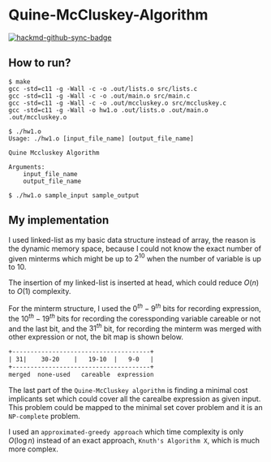 # Quine-McCluskey-Algorithm

[![hackmd-github-sync-badge](https://hackmd.io/gK0PZAnDRjyi5IDyI5DGCQ/badge)](https://hackmd.io/gK0PZAnDRjyi5IDyI5DGCQ)




## How to run?



```shell
$ make
gcc -std=c11 -g -Wall -c -o .out/lists.o src/lists.c
gcc -std=c11 -g -Wall -c -o .out/main.o src/main.c
gcc -std=c11 -g -Wall -c -o .out/mccluskey.o src/mccluskey.c
gcc -std=c11 -g -Wall -o hw1.o .out/lists.o .out/main.o .out/mccluskey.o

$ ./hw1.o
Usage: ./hw1.o [input_file_name] [output_file_name]

Quine Mccluskey Algorithm

Arguments:
    input_file_name
    output_file_name
    
$ ./hw1.o sample_input sample_output
```



## My implementation

I used linked-list as my basic data structure instead of array, the reason is the dynamic memory space, because I could not know the exact number of given minterms which might be up to $2^{10}$ when the number of variable is up to $10$.

The insertion of my linked-list is inserted at head, which could reduce $O(n)$ to $O(1)$ complexity.

For the minterm structure, I used the $0^{th}-9^{th}$ bits for recording expression, the $10^{th}-19^{th}$ bits for recording the coressponding variable careable or not and the last bit, and the $31^{th}$ bit, for recording the minterm was merged with other expression or not, the bit map is shown below. 

```txt
+--------------------------------------+
| 31|    30-20    |   19-10  |   9-0   |
+--------------------------------------+
merged  none-used   careable  expression
```



The last part of the `Quine-McCluskey algorithm` is finding a minimal cost implicants set which could cover all the carealbe expression as given input. This problem could be mapped to the minimal set cover problem and it is an `NP-complete` problem.

I used an `approximated-greedy approach` which time complexity is only $O(\log n)$  instead of an exact approach, `Knuth's Algorithm X`, which is much more complex.


